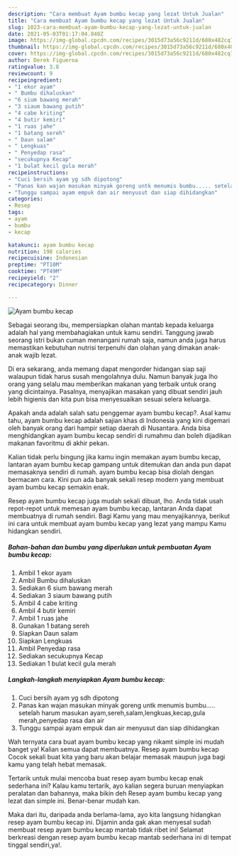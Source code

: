 ```yaml
---
description: "Cara membuat Ayam bumbu kecap yang lezat Untuk Jualan"
title: "Cara membuat Ayam bumbu kecap yang lezat Untuk Jualan"
slug: 1023-cara-membuat-ayam-bumbu-kecap-yang-lezat-untuk-jualan
date: 2021-05-03T01:17:04.840Z
image: https://img-global.cpcdn.com/recipes/3015d73a56c9211d/680x482cq70/ayam-bumbu-kecap-foto-resep-utama.jpg
thumbnail: https://img-global.cpcdn.com/recipes/3015d73a56c9211d/680x482cq70/ayam-bumbu-kecap-foto-resep-utama.jpg
cover: https://img-global.cpcdn.com/recipes/3015d73a56c9211d/680x482cq70/ayam-bumbu-kecap-foto-resep-utama.jpg
author: Derek Figueroa
ratingvalue: 3.8
reviewcount: 9
recipeingredient:
- "1 ekor ayam"
- " Bumbu dihaluskan"
- "6 sium bawang merah"
- "3 siaum bawang putih"
- "4 cabe kriting"
- "4 butir kemiri"
- "1 ruas jahe"
- "1 batang sereh"
- " Daun salam"
- " Lengkuas"
- " Penyedap rasa"
- "secukupnya Kecap"
- "1 bulat kecil gula merah"
recipeinstructions:
- "Cuci bersih ayam yg sdh dipotong"
- "Panas kan wajan masukan minyak goreng untk menumis bumbu..... setelah harum masukan ayam,sereh,salam,lengkuas,kecap,gula merah,penyedap rasa dan air"
- "Tunggu sampai ayam empuk dan air menyusut dan siap dihidangkan"
categories:
- Resep
tags:
- ayam
- bumbu
- kecap

katakunci: ayam bumbu kecap 
nutrition: 198 calories
recipecuisine: Indonesian
preptime: "PT10M"
cooktime: "PT49M"
recipeyield: "2"
recipecategory: Dinner

---
```



![Ayam bumbu kecap](https://img-global.cpcdn.com/recipes/3015d73a56c9211d/680x482cq70/ayam-bumbu-kecap-foto-resep-utama.jpg)

Sebagai seorang ibu, mempersiapkan olahan mantab kepada keluarga adalah hal yang membahagiakan untuk kamu sendiri. Tanggung jawab seorang istri bukan cuman menangani rumah saja, namun anda juga harus memastikan kebutuhan nutrisi terpenuhi dan olahan yang dimakan anak-anak wajib lezat.

Di era  sekarang, anda memang dapat mengorder hidangan siap saji walaupun tidak harus susah mengolahnya dulu. Namun banyak juga lho orang yang selalu mau memberikan makanan yang terbaik untuk orang yang dicintainya. Pasalnya, menyajikan masakan yang dibuat sendiri jauh lebih higienis dan kita pun bisa menyesuaikan sesuai selera keluarga. 



Apakah anda adalah salah satu penggemar ayam bumbu kecap?. Asal kamu tahu, ayam bumbu kecap adalah sajian khas di Indonesia yang kini digemari oleh banyak orang dari hampir setiap daerah di Nusantara. Anda bisa menghidangkan ayam bumbu kecap sendiri di rumahmu dan boleh dijadikan makanan favoritmu di akhir pekan.

Kalian tidak perlu bingung jika kamu ingin memakan ayam bumbu kecap, lantaran ayam bumbu kecap gampang untuk ditemukan dan anda pun dapat memasaknya sendiri di rumah. ayam bumbu kecap bisa diolah dengan bermacam cara. Kini pun ada banyak sekali resep modern yang membuat ayam bumbu kecap semakin enak.

Resep ayam bumbu kecap juga mudah sekali dibuat, lho. Anda tidak usah repot-repot untuk memesan ayam bumbu kecap, lantaran Anda dapat membuatnya di rumah sendiri. Bagi Kamu yang mau menyajikannya, berikut ini cara untuk membuat ayam bumbu kecap yang lezat yang mampu Kamu hidangkan sendiri.

<!--inarticleads1-->

##### Bahan-bahan dan bumbu yang diperlukan untuk pembuatan Ayam bumbu kecap:

1. Ambil 1 ekor ayam
1. Ambil  Bumbu dihaluskan
1. Sediakan 6 sium bawang merah
1. Sediakan 3 siaum bawang putih
1. Ambil 4 cabe kriting
1. Ambil 4 butir kemiri
1. Ambil 1 ruas jahe
1. Gunakan 1 batang sereh
1. Siapkan  Daun salam
1. Siapkan  Lengkuas
1. Ambil  Penyedap rasa
1. Sediakan secukupnya Kecap
1. Sediakan 1 bulat kecil gula merah




<!--inarticleads2-->

##### Langkah-langkah menyiapkan Ayam bumbu kecap:

1. Cuci bersih ayam yg sdh dipotong
1. Panas kan wajan masukan minyak goreng untk menumis bumbu..... setelah harum masukan ayam,sereh,salam,lengkuas,kecap,gula merah,penyedap rasa dan air
1. Tunggu sampai ayam empuk dan air menyusut dan siap dihidangkan




Wah ternyata cara buat ayam bumbu kecap yang nikamt simple ini mudah banget ya! Kalian semua dapat membuatnya. Resep ayam bumbu kecap Cocok sekali buat kita yang baru akan belajar memasak maupun juga bagi kamu yang telah hebat memasak.

Tertarik untuk mulai mencoba buat resep ayam bumbu kecap enak sederhana ini? Kalau kamu tertarik, ayo kalian segera buruan menyiapkan peralatan dan bahannya, maka bikin deh Resep ayam bumbu kecap yang lezat dan simple ini. Benar-benar mudah kan. 

Maka dari itu, daripada anda berlama-lama, ayo kita langsung hidangkan resep ayam bumbu kecap ini. Dijamin anda gak akan menyesal sudah membuat resep ayam bumbu kecap mantab tidak ribet ini! Selamat berkreasi dengan resep ayam bumbu kecap mantab sederhana ini di tempat tinggal sendiri,ya!.

